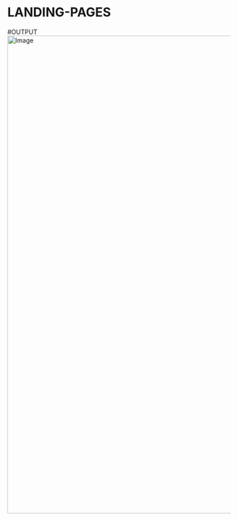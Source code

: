 # LANDING-PAGES
#OUTPUT
<img width="1920" height="1080" alt="Image" src="https://github.com/user-attachments/assets/02680b9c-1d1e-43e4-90de-ee60d878e581" />
